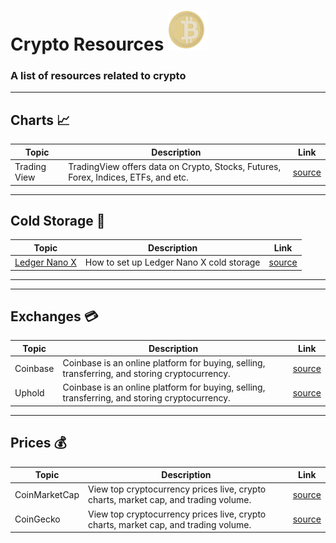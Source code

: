 # Crypto Resources ![Bitcoin](https://raw.githubusercontent.com/justincgreen/coin-pouch/main/src/images/btc-loader.gif)
### A list of resources related to crypto
---
## Charts :chart_with_upwards_trend:
| Topic | Description | Link |
| ----------- | ----------- | ----------- |
| Trading View | TradingView offers data on Crypto, Stocks, Futures, Forex, Indices, ETFs, and etc. | [source](https://www.tradingview.com/) |
---
## Cold Storage :closed_lock_with_key:
| Topic | Description | Link |
| ----------- | ----------- | ----------- |
| [Ledger Nano X](https://shop.ledger.com/pages/ledger-nano-x) | How to set up Ledger Nano X cold storage | [source](https://www.youtube.com/watch?v=GNv3uPfqUdg) |
---
---
## Exchanges :credit_card:
| Topic | Description | Link |
| ----------- | ----------- | ----------- |
| Coinbase | Coinbase is an online platform for buying, selling, transferring, and storing cryptocurrency.| [source](https://www.coinbase.com/) |
| Uphold | Coinbase is an online platform for buying, selling, transferring, and storing cryptocurrency.| [source](https://www.coinbase.com/) |
---
## Prices :moneybag:
| Topic | Description | Link |
| ----------- | ----------- | ----------- |
| CoinMarketCap | View top cryptocurrency prices live, crypto charts, market cap, and trading volume. | [source](https://coinmarketcap.com/) |
| CoinGecko | View top cryptocurrency prices live, crypto charts, market cap, and trading volume. | [source](https://www.coingecko.com/) |